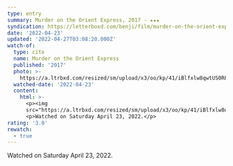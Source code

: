 ```yaml
---
type: entry
summary: Murder on the Orient Express, 2017 - ★★★
syndication: https://letterboxd.com/benji/film/murder-on-the-orient-express-2017/1/
date: '2022-04-23'
updated: '2022-04-27T03:08:20.000Z'
watch-of:
  type: cite
  name: Murder on the Orient Express
  published: '2017'
  photo: >-
    https://a.ltrbxd.com/resized/sm/upload/x3/oo/kp/41/iBlfxlw8qwtUS0R8YjIU7JtM6LM-0-600-0-900-crop.jpg?v=3e7799436b
  watched-date: '2022-04-23'
  content:
    html: >-
      <p><img
      src="https://a.ltrbxd.com/resized/sm/upload/x3/oo/kp/41/iBlfxlw8qwtUS0R8YjIU7JtM6LM-0-600-0-900-crop.jpg?v=3e7799436b"/></p>
      <p>Watched on Saturday April 23, 2022.</p>
rating: '3.0'
rewatch:
  - true
---
```

Watched on Saturday April 23, 2022.
